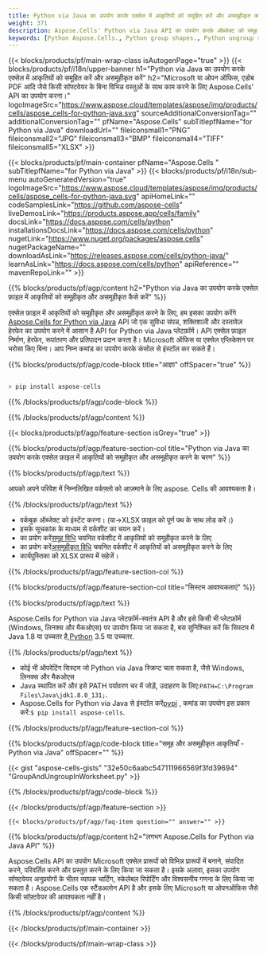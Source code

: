 ```yaml
---
title: Python via Java का उपयोग करके एक्सेल में आकृतियों को समूहित करें और असमूहीकृत करें
weight: 371
description: Aspose.Cells' Python via Java API का उपयोग करके ऑब्जेक्ट को समूह और अनग्रुप करें, बिना किसी सॉफ्टवेयर जैसे Microsoft या ओपन ऑफिस, एडोब PDF, आदि के बिना।
keywords: [Python Aspose.Cells., Python group shapes., Python ungroup shapes., Python group and ungroup shapes., Python group or ungroup shapes]
---
```

{{< blocks/products/pf/main-wrap-class isAutogenPage="true" >}}
{{< blocks/products/pf/i18n/upper-banner h1="Python via Java का उपयोग करके एक्सेल में आकृतियों को समूहित करें और असमूहीकृत करें" h2="Microsoft या ओपन ऑफिस, एडोब PDF आदि जैसे किसी सॉफ्टवेयर के बिना विभिन्न वस्तुओं के साथ काम करने के लिए Aspose.Cells\' API का उपयोग करना।" logoImageSrc="https://www.aspose.cloud/templates/aspose/img/products/cells/aspose_cells-for-python-java.svg" sourceAdditionalConversionTag="" additionalConversionTag="" pfName="Aspose.Cells" subTitlepfName="for Python via Java" downloadUrl="" fileiconsmall1="PNG" fileiconsmall2="JPG" fileiconsmall3="BMP" fileiconsmall4="TIFF" fileiconsmall5="XLSX" >}}

{{< blocks/products/pf/main-container pfName="Aspose.Cells " subTitlepfName="for Python via Java" >}}
{{< blocks/products/pf/i18n/sub-menu autoGeneratedVersion="true" logoImageSrc="https://www.aspose.cloud/templates/aspose/img/products/cells/aspose_cells-for-python-java.svg" apiHomeLink="" codeSamplesLink="https://github.com/aspose-cells" liveDemosLink="https://products.aspose.app/cells/family" docsLink="https://docs.aspose.com/cells/python" installationsDocsLink="https://docs.aspose.com/cells/python" nugetLink="https://www.nuget.org/packages/aspose.cells" nugetPackageName="" downloadAsLink="https://releases.aspose.com/cells/python-java/" learnAsLink="https://docs.aspose.com/cells/python" apiReference="" mavenRepoLink="" >}}

{{% blocks/products/pf/agp/content h2="Python via Java का उपयोग करके एक्सेल फ़ाइल में आकृतियों को समूहीकृत और असमूहीकृत कैसे करें" %}}

 एक्सेल फ़ाइल में आकृतियों को समूहीकृत और असमूहीकृत करने के लिए, हम इसका उपयोग करेंगे
 [Aspose.Cells for Python via Java](https://pypi.org/project/aspose-cells/) 
 API जो एक सुविधा संपन्न, शक्तिशाली और दस्तावेज़ हेरफेर का उपयोग करने में आसान है API for Python via Java प्लेटफ़ॉर्म। API एक्सेल फ़ाइल निर्माण, हेरफेर, रूपांतरण और प्रतिपादन प्रदान करता है। Microsoft ऑफिस या एक्सेल एप्लिकेशन पर भरोसा किए बिना। आप निम्न कमांड का उपयोग करके कंसोल से इंस्टॉल कर सकते हैं।

{{% blocks/products/pf/agp/code-block title="आज्ञा" offSpacer="true" %}}

```cs

> pip install aspose-cells

```

{{% /blocks/products/pf/agp/code-block %}}

{{% /blocks/products/pf/agp/content %}}

{{< blocks/products/pf/agp/feature-section isGrey="true" >}}

{{% blocks/products/pf/agp/feature-section-col title="Python via Java का उपयोग करके एक्सेल फ़ाइल में आकृतियों को समूहीकृत और असमूहीकृत करने के चरण" %}}

{{% blocks/products/pf/agp/text %}}

आपको अपने परिवेश में निम्नलिखित वर्कफ़्लो को आज़माने के लिए aspose. Cells की आवश्यकता है।

{{% /blocks/products/pf/agp/text %}}

+ वर्कबुक ऑब्जेक्ट को इंस्टेंट करना। (या->XLSX फ़ाइल को पूर्ण पथ के साथ लोड करें।)
+ इसके सूचकांक के माध्यम से वर्कशीट का चयन करें।
 + का प्रयोग करें[समूह विधि](https://reference.aspose.com/cells/python-java/asposecells.api/shapecollection#group(com.aspose.cells.Shape[])) चयनित वर्कशीट में आकृतियों को समूहीकृत करने के लिए
 + का प्रयोग करें[असमूहीकृत विधि](https://reference.aspose.com/cells/python-java/asposecells.api/shapecollection#ungroup(com.aspose.cells.GroupShape)) चयनित वर्कशीट में आकृतियों को असमूहीकृत करने के लिए
+ कार्यपुस्तिका को XLSX प्रारूप में सहेजें।

{{% /blocks/products/pf/agp/feature-section-col %}}

{{% blocks/products/pf/agp/feature-section-col title="सिस्टम आवश्यकताएं" %}}

{{% blocks/products/pf/agp/text %}}

 Aspose.Cells for Python via Java प्लेटफ़ॉर्म-स्वतंत्र API है और इसे किसी भी प्लेटफ़ॉर्म (Windows, लिनक्स और मैकओएस) पर उपयोग किया जा सकता है, बस सुनिश्चित करें कि सिस्टम में Java 1.8 या उच्चतर है,[Python](https://www.python.org/downloads/) 3.5 या उच्चतर.
 
{{% /blocks/products/pf/agp/text %}}

-  कोई भी ऑपरेटिंग सिस्टम जो Python via Java स्क्रिप्ट चला सकता है, जैसे Windows, लिनक्स और मैकओएस
- Java स्थापित करें और इसे PATH पर्यावरण चर में जोड़ें, उदाहरण के लिए:<code>PATH=C:\Program Files\Java\jdk1.8.0_131;</code>.
-  Aspose.Cells for Python via Java से इंस्टॉल करें<a href="https://pypi.org/project/aspose-cells/">pypi</a> , कमांड का उपयोग इस प्रकार करें:<code>$ pip install aspose-cells</code>.

{{% /blocks/products/pf/agp/feature-section-col %}}

{{% blocks/products/pf/agp/code-block title="समूह और असमूहीकृत आकृतियाँ - Python via Java" offSpacer="" %}}

{{< gist "aspose-cells-gists" "32e50c6aabc547111966569f3fd39694" "GroupAndUngroupInWorksheet.py" >}}

{{% /blocks/products/pf/agp/code-block %}}

{{< /blocks/products/pf/agp/feature-section >}}

    {{< blocks/products/pf/agp/faq-item question="" answer="" >}}
 

<!-- aboutfile Starts -->

{{% blocks/products/pf/agp/content h2="लगभग Aspose.Cells for Python via Java API" %}}

Aspose.Cells API का उपयोग Microsoft एक्सेल प्रारूपों को विभिन्न प्रारूपों में बनाने, संपादित करने, परिवर्तित करने और प्रस्तुत करने के लिए किया जा सकता है। इसके अलावा, इसका उपयोग सॉफ्टवेयर अनुप्रयोगों के भीतर व्यापक चार्टिंग, स्केलेबल रिपोर्टिंग और विश्वसनीय गणना के लिए किया जा सकता है। Aspose.Cells एक स्टैंडअलोन API है और इसके लिए Microsoft या ओपनऑफिस जैसे किसी सॉफ़्टवेयर की आवश्यकता नहीं है।

{{% /blocks/products/pf/agp/content %}}



<!-- aboutfile Ends -->
<!--
{{< blocks/products/pf/agp/other-supported-section title="Other Supported Splitting Formats" subTitle="Using Python, One can also split large file into chunks of many other file formats including." >}}

{{< blocks/products/pf/agp/other-supported-section-item href="https://products.aspose.com/cells/net/splitter/ods/" name="ODS" description="OpenDocument Spreadsheet File" >}}
{{< blocks/products/pf/agp/other-supported-section-item href="https://products.aspose.com/cells/net/splitter/xls/" name="XLS" description="Excel Binary Format" >}}
{{< blocks/products/pf/agp/other-supported-section-item href="https://products.aspose.com/cells/net/splitter/xlsb/" name="XLSB" description="Binary Excel Workbook File" >}}
{{< blocks/products/pf/agp/other-supported-section-item href="https://products.aspose.com/cells/net/splitter/xlsm/" name="XLSM" description="Spreadsheet File" >}}

{{< /blocks/products/pf/agp/other-supported-section >}}

-->

{{< /blocks/products/pf/main-container >}}
    
{{< /blocks/products/pf/main-wrap-class >}}
